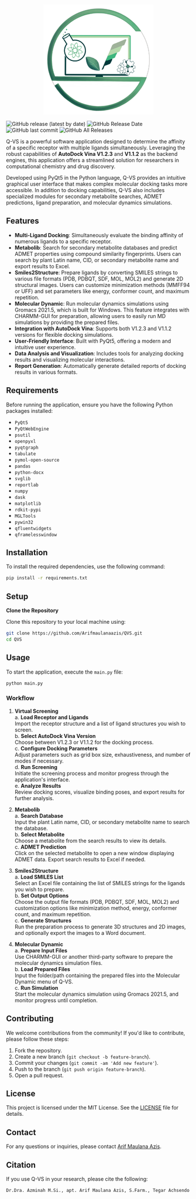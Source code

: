 <p align="center">
  <img src="icon.png" alt="Q-VS Icon" width="300" height="300" style="object-fit: cover;">
</p>


![GitHub release (latest by date)](https://img.shields.io/github/v/release/Arifmaulanaazis/QVS)
![GitHub Release Date](https://img.shields.io/github/release-date/Arifmaulanaazis/QVS)
![GitHub last commit](https://img.shields.io/github/last-commit/Arifmaulanaazis/QVS)
![GitHub All Releases](https://img.shields.io/github/downloads/Arifmaulanaazis/QVS/total)

Q-VS is a powerful software application designed to determine the affinity of a specific receptor with multiple ligands simultaneously. Leveraging the robust capabilities of **AutoDock Vina V1.2.3** and **V1.1.2** as the backend engines, this application offers a streamlined solution for researchers in computational chemistry and drug discovery.

Developed using PyQt5 in the Python language, Q-VS provides an intuitive graphical user interface that makes complex molecular docking tasks more accessible. In addition to docking capabilities, Q-VS also includes specialized modules for secondary metabolite searches, ADMET predictions, ligand preparation, and molecular dynamics simulations.

## Features

- **Multi-Ligand Docking**: Simultaneously evaluate the binding affinity of numerous ligands to a specific receptor.
- **Metabolib**: Search for secondary metabolite databases and predict ADMET properties using compound similarity fingerprints. Users can search by plant Latin name, CID, or secondary metabolite name and export results to Excel.
- **Smiles2Structure**: Prepare ligands by converting SMILES strings to various file formats (PDB, PDBQT, SDF, MOL, MOL2) and generate 2D structural images. Users can customize minimization methods (MMFF94 or UFF) and set parameters like energy, conformer count, and maximum repetition.
- **Molecular Dynamic**: Run molecular dynamics simulations using Gromacs 2021.5, which is built for Windows. This feature integrates with CHARMM-GUI for preparation, allowing users to easily run MD simulations by providing the prepared files.
- **Integration with AutoDock Vina**: Supports both V1.2.3 and V1.1.2 versions for flexible docking simulations.
- **User-Friendly Interface**: Built with PyQt5, offering a modern and intuitive user experience.
- **Data Analysis and Visualization**: Includes tools for analyzing docking results and visualizing molecular interactions.
- **Report Generation**: Automatically generate detailed reports of docking results in various formats.

## Requirements

Before running the application, ensure you have the following Python packages installed:

- `PyQt5`
- `PyQtWebEngine`
- `psutil`
- `openpyxl`
- `pyqtgraph`
- `tabulate`
- `pymol-open-source`
- `pandas`
- `python-docx`
- `svglib`
- `reportlab`
- `numpy`
- `dask`
- `matplotlib`
- `rdkit-pypi`
- `MGLTools`
- `pywin32`
- `qfluentwidgets`
- `qframelesswindow`

## Installation

To install the required dependencies, use the following command:

```bash
pip install -r requirements.txt
```

## Setup

**Clone the Repository**

Clone this repository to your local machine using:

```bash
git clone https://github.com/Arifmaulanaazis/QVS.git
cd QVS
```


## Usage

To start the application, execute the `main.py` file:

```bash
python main.py
```

### Workflow

1. **Virtual Screening**  
   a. **Load Receptor and Ligands**  
      Import the receptor structure and a list of ligand structures you wish to screen.  
   b. **Select AutoDock Vina Version**  
      Choose between V1.2.3 or V1.1.2 for the docking process.  
   c. **Configure Docking Parameters**  
      Adjust parameters such as grid box size, exhaustiveness, and number of modes if necessary.  
   d. **Run Screening**  
      Initiate the screening process and monitor progress through the application's interface.  
   e. **Analyze Results**  
      Review docking scores, visualize binding poses, and export results for further analysis.  

2. **Metabolib**  
   a. **Search Database**  
      Input the plant Latin name, CID, or secondary metabolite name to search the database.  
   b. **Select Metabolite**  
      Choose a metabolite from the search results to view its details.  
   c. **ADMET Prediction**  
      Click on the selected metabolite to open a new window displaying ADMET data. Export search results to Excel if needed.  

3. **Smiles2Structure**  
   a. **Load SMILES List**  
      Select an Excel file containing the list of SMILES strings for the ligands you wish to prepare.  
   b. **Set Output Options**  
      Choose the output file formats (PDB, PDBQT, SDF, MOL, MOL2) and customization options like minimization method, energy, conformer count, and maximum repetition.  
   c. **Generate Structures**  
      Run the preparation process to generate 3D structures and 2D images, and optionally export the images to a Word document.  

4. **Molecular Dynamic**  
   a. **Prepare Input Files**  
      Use CHARMM-GUI or another third-party software to prepare the molecular dynamics simulation files.  
   b. **Load Prepared Files**  
      Input the folder/path containing the prepared files into the Molecular Dynamic menu of Q-VS.  
   c. **Run Simulation**  
      Start the molecular dynamics simulation using Gromacs 2021.5, and monitor progress until completion.  

## Contributing

We welcome contributions from the community! If you'd like to contribute, please follow these steps:

1. Fork the repository.
2. Create a new branch (`git checkout -b feature-branch`).
3. Commit your changes (`git commit -am 'Add new feature'`).
4. Push to the branch (`git push origin feature-branch`).
5. Open a pull request.

## License

This project is licensed under the MIT License. See the [LICENSE](LICENSE) file for details.

## Contact

For any questions or inquiries, please contact [Arif Maulana Azis](mailto:titandigitalsoft@gmail.com).

## Citation

If you use Q-VS in your research, please cite the following:

```bash
Dr.Dra. Azminah M.Si., apt. Arif Maulana Azis, S.Farm., Tegar Achsendo Yuniarta, S.Farm., M.Si, Dr.rer.nat. apt. Ratih. Q-VS V1.0.1. Surabaya, 2023.
```
